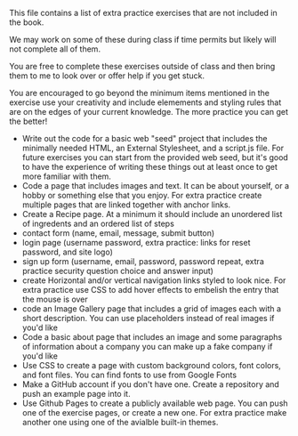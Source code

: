 This file contains a list of extra practice exercises that are not included in the book.

We may work on some of these during class if time permits but likely will not complete all of them.

You are free to complete these exercises outside of class and then bring them to me to look over or offer help if you get stuck.

You are encouraged to go beyond the minimum items mentioned in the exercise use your creativity and include elemements and styling rules that are on the edges of your current knowledge. The more practice you can get the better!

- Write out the code for a basic web "seed" project that includes the minimally needed HTML, an External Stylesheet, and a script.js file. For future exercises you can start from the provided web seed, but it's good to have the experience of writing these things out at least once to get more familiar with them.
- Code a page that includes images and text. It can be about yourself, or a hobby or something else  that you enjoy. For extra practice create multiple pages that are linked together with anchor links.
- Create a Recipe page. At a minimum it should include an unordered list of ingredents and an ordered list of steps
- contact form (name, email, message, submit button)
- login page (username password, extra practice: links for reset password, and site logo)
- sign up form (username,  email, password, password repeat, extra practice security question choice and answer input)
- create Horizontal and/or vertical navigation links styled to look nice. For extra practice use CSS to add hover effects to embelish the entry that the mouse is over
- code an Image Gallery page that includes a grid of images each with a short description. You can use placeholders instead of real images if you'd like
- Code a basic about page that includes an image and some paragraphs of information about a company you can make up a fake company if you'd like
- Use CSS to create a page with custom background colors, font colors, and font files. You can find fonts to use from Google Fonts
- Make a GitHub account if you don't have one. Create a repository and push an example page into it. 
- Use Github Pages to create a publicly available web page. You can push one of the exercise pages, or create a new one. For extra practice make another one using one of the avialble built-in themes.